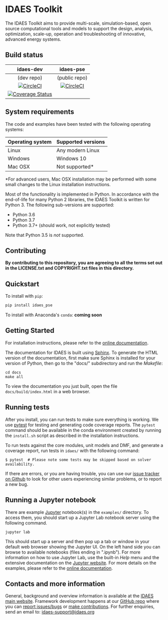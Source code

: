 # IDAES Toolkit

The IDAES Toolkit aims to provide multi-scale, simulation-based, open source
computational tools and models to support the design, analysis, optimization,
scale-up, operation and troubleshooting of innovative, advanced energy systems.

<!-- BEGIN Status badges -->
## Build status
| idaes-dev | idaes-pse |
|:---------:|:---------:|
| (dev repo) | (public repo) |
| [![CircleCI](https://circleci.com/gh/IDAES/idaes-dev.svg?style=svg&circle-token=f01aa6337105a565ae7caa0e0eab66826bd8ea81)](https://circleci.com/gh/IDAES/idaes-dev)|[![CircleCI](https://circleci.com/gh/IDAES/idaes-pse.svg?style=svg)](https://circleci.com/gh/IDAES/idaes-pse)|
| [![Coverage Status](https://coveralls.io/repos/github/IDAES/idaes-dev/badge.svg?t=PJNalC)](https://coveralls.io/github/IDAES/idaes-dev)||
<!-- END Status badges -->

## System requirements

The code and examples have been tested with the following operating systems:

|Operating system|Supported versions  |
|----------------|--------------------|
| Linux          | Any modern Linux   |
| Windows        | Windows 10         |
| Mac OSX        | Not supported*     |

*For advanced users, Mac OSX installation may be performed with some small changes to the Linux installation instructions.

Most of the functionality is implemented in Python. In accordance with
the end-of-life for many Python 2 libraries, the IDAES Toolkit is written
for Python 3. The following sub-versions are supported:

* Python 3.6
* Python 3.7
* Python 3.7+ (should work, not explicitly tested)

Note that Python 3.5 is *not* supported.

## Contributing

**By contributing to this repository, you are agreeing to all the terms set out
in the LICENSE.txt and COPYRIGHT.txt files in this directory.**

## Quickstart

To install with `pip`:

```bash
pip install idaes_pse
```

To install with Anaconda's `conda`: **coming soon**

## Getting Started
For installation instructions, please refer to the [online documentation](https://idaes-pse.readthedocs.io/en/stable/).

The documentation for IDAES is built using [Sphinx](http://www.sphinx-doc.org/). To generate the HTML version of the documentation, first make sure Sphinx is installed for your version of Python, then go to the "docs/" subdirectory and run the _Makefile_:

```
cd docs
make all
```

To view the documentation you just built, open the file
`docs/build/index.html` in a web browser.


## Running tests

After you install, you can run tests to make sure everything is working. We use [pytest](https://pytest.org/) for testing and generating code coverage reports.  The `pytest` command should be available in the conda environment created by running the `install.sh` script as described in the installation instructions.

To run tests against the core modules, unit models and DMF, and generate a coverage report, run tests in `idaes/` with the following command:

```
$ pytest  # Please note some tests may be skipped based on solver availability. 
```

If there are errors, or you are having trouble, you can use our [issue tracker on Github](https://github.com/IDAES/idaes/issues) to look for other users experiencing similar problems, or to report a new bug.


## Running a Jupyter notebook

There are example [Jupyter](https://jupyter.org) notebook(s) in the `examples/` 
directory. To access them, you should start up a Jupyter Lab notebook server using the
following command.

```
jupyter lab
```

This should start up a server and then pop up a tab or window in your default 
web browser showing the Jupyter UI. On the left hand side you can browse to 
available notebooks (files ending in ".ipynb"). For more information on how to 
use Jupyter Lab, use the built-in *Help* menu and the extensive documentation 
on the [Jupyter website](https://jupyter.org).
For more details on the examples, please refer to the 
[online documentation](https://idaes-pse.readthedocs.io/en/latest/). 

## Contacts and more information

General, background and overview information is available at the [IDAES main website](https://www.idaes.org).
Framework development happens at our [GitHub repo](https://github.com/IDAES/idaes-pse) where you can [report issues/bugs](https://github.com/IDAES/idaes-pse/issues) or [make contributions](https://github.com/IDAES/idaes-pse/pulls).
For further enquiries, send an email to: <idaes-support@idaes.org>

